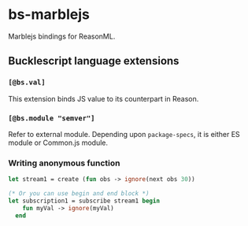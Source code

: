 # bs-marblejs
Marblejs bindings for ReasonML.

## Bucklescript language extensions

### `[@bs.val]`
This extension binds JS value to its counterpart in Reason.

### `[@bs.module "semver"]`
Refer to external module. Depending upon `package-specs`, it is either ES module or Common.js module.

### Writing anonymous function
```ocaml
let stream1 = create (fun obs -> ignore(next obs 30))

(* Or you can use begin and end block *)
let subscription1 = subscribe stream1 begin
    fun myVal -> ignore(myVal)
  end

```